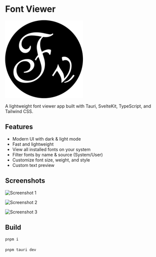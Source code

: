 # Font Viewer

<img width="50%" src="./src-tauri/icons/app-icon.png">

A lightweight font viewer app built with Tauri, SvelteKit, TypeScript, and Tailwind CSS.

## Features

- Modern UI with dark & light mode
- Fast and lightweight
- View all installed fonts on your system
- Filter fonts by name & source (System/User)
- Customize font size, weight, and style
- Custom text preview

## Screenshots

![Screenshot 1](https://github.com/user-attachments/assets/214d0287-e981-4cff-8c48-c71401b63e30)

![Screenshot 2](https://github.com/user-attachments/assets/4b7adfd3-f126-40fa-9895-8fec1e140240)

![Screenshot 3](https://github.com/user-attachments/assets/ea5c5482-3eea-401c-bff0-f9c3777e4838)

## Build

```bash
pnpm i

pnpm tauri dev
```
